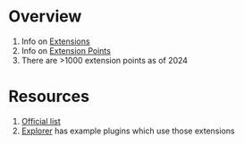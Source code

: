 # Overview
1. Info on [Extensions](https://plugins.jetbrains.com/docs/intellij/plugin-extensions.html)
1. Info on [Extension Points](https://plugins.jetbrains.com/docs/intellij/explore-api.html#1-extension-points-eps)
1. There are >1000 extension points as of 2024


# Resources
1. [Official list](https://plugins.jetbrains.com/docs/intellij/intellij-platform-extension-point-list.html)
1. [Explorer](https://plugins.jetbrains.com/intellij-platform-explorer/extensions) has example plugins which use those extensions
